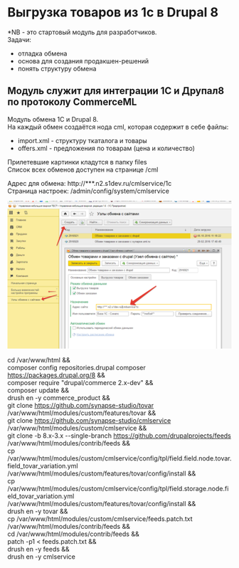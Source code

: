 # Выгрузка товаров из 1с в Drupal 8
*NB - это стартовый модуль для разработчиков. <br>
Задачи:
- отладка обмена
- основа для создания продакшен-решений
- понять структуру обмена

## Модуль служит для интеграции 1С и Друпал8 по протоколу CommerceML

Модуль обмена 1С и Drupal 8.<br />
На каждый обмен создаётся нода cml, которая содержит в себе файлы:
- import.xml - структуру ткаталога и товары
- offers.xml - предложения по товарам (цена и количество)

Прилетевшие картинки кладутся в папку files<br>
Список всех обменов доступен на странице /cml<br>

Адрес для обмена: http://***.n2.s1dev.ru/cmlservice/1c <br />
Страница настроек: /admin/config/system/cmlservice

<img src="https://github.com/politsin/help/blob/master/1csett.png?raw=true">


cd /var/www/html && \
composer config repositories.drupal composer https://packages.drupal.org/8 && \
composer require "drupal/commerce 2.x-dev" && \
composer update && \
drush en -y commerce_product && \
git clone https://github.com/synapse-studio/tovar /var/www/html/modules/custom/features/tovar && \
git clone https://github.com/synapse-studio/cmlservice /var/www/html/modules/custom/cmlservice && \
git clone -b 8.x-3.x --single-branch https://github.com/drupalprojects/feeds /var/www/html/modules/contrib/feeds && \
cp /var/www/html/modules/custom/cmlservice/config/tpl/field.field.node.tovar.field_tovar_variation.yml /var/www/html/modules/custom/features/tovar/config/install && \
cp /var/www/html/modules/custom/cmlservice/config/tpl/field.storage.node.field_tovar_variation.yml /var/www/html/modules/custom/features/tovar/config/install && \
drush en -y tovar && \
cp /var/www/html/modules/custom/cmlservice/feeds.patch.txt /var/www/html/modules/contrib/feeds && \
cd /var/www/html/modules/contrib/feeds && \
patch -p1 < feeds.patch.txt && \
drush en -y feeds && \
drush en -y cmlservice



